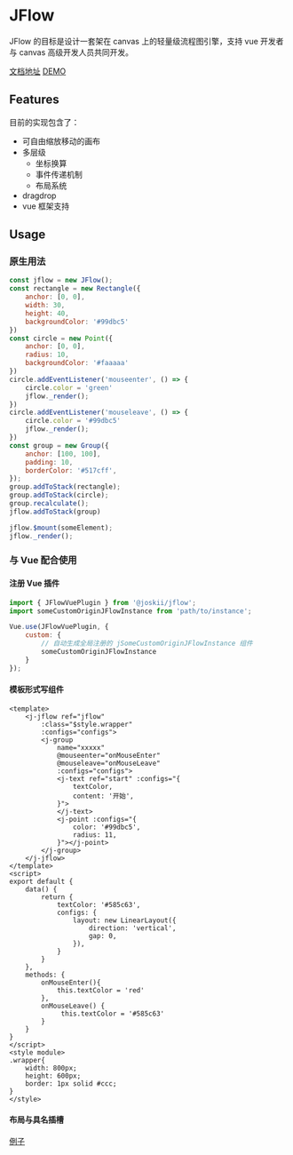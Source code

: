 # JFlow
JFlow 的目标是设计一套架在 canvas 上的轻量级流程图引擎，支持 vue 开发者与 canvas 高级开发人员共同开发。

[文档地址](https://wt911122.github.io/JFlow/)
[DEMO](https://wt911122.github.io/JFlow/vue-demo.html)
## Features
目前的实现包含了：
+ 可自由缩放移动的画布
+ 多层级
    + 坐标换算
    + 事件传递机制
    + 布局系统
+ dragdrop
+ vue 框架支持

## Usage
### 原生用法
```javascript
const jflow = new JFlow();
const rectangle = new Rectangle({
    anchor: [0, 0],
    width: 30,
    height: 40,
    backgroundColor: '#99dbc5'
})
const circle = new Point({
    anchor: [0, 0],
    radius: 10,
    backgroundColor: '#faaaaa'
})
circle.addEventListener('mouseenter', () => {
    circle.color = 'green'
    jflow._render();
})
circle.addEventListener('mouseleave', () => {
    circle.color = '#99dbc5'
    jflow._render();
})
const group = new Group({
    anchor: [100, 100],
    padding: 10,
    borderColor: '#517cff',
});
group.addToStack(rectangle);
group.addToStack(circle);
group.recalculate();
jflow.addToStack(group)

jflow.$mount(someElement);
jflow._render();
```
### 与 Vue 配合使用
#### 注册 Vue 插件
```javascript
import { JFlowVuePlugin } from '@joskii/jflow';
import someCustomOriginJFlowInstance from 'path/to/instance';

Vue.use(JFlowVuePlugin, {
    custom: {
        // 自动生成全局注册的 jSomeCustomOriginJFlowInstance 组件
        someCustomOriginJFlowInstance
    }
});
```
#### 模板形式写组件
```vue
<template>
    <j-jflow ref="jflow" 
        :class="$style.wrapper" 
        :configs="configs">
        <j-group 
            name="xxxxx" 
            @mouseenter="onMouseEnter"
            @mouseleave="onMouseLeave" 
            :configs="configs">
            <j-text ref="start" :configs="{
                textColor,
                content: '开始',
            }">
            </j-text>
            <j-point :configs="{
                color: '#99dbc5',
                radius: 11,
            }"></j-point>
        </j-group>
    </j-jflow>
</template>
<script>
export default {
    data() {
        return {
            textColor: '#585c63',
            configs: {
                layout: new LinearLayout({
                    direction: 'vertical',
                    gap: 0,
                }),
            }
        }
    },
    methods: {
        onMouseEnter(){
            this.textColor = 'red'
        },
        onMouseLeave() {
             this.textColor = '#585c63'
        }
    }
}
</script>
<style module>
.wrapper{
    width: 800px;
    height: 600px;
    border: 1px solid #ccc;
}
</style>
```

#### 布局与具名插槽
[例子](https://github.com/wt911122/JFlow/blob/master/demo/vue-scopedslots/src/App.vue)
